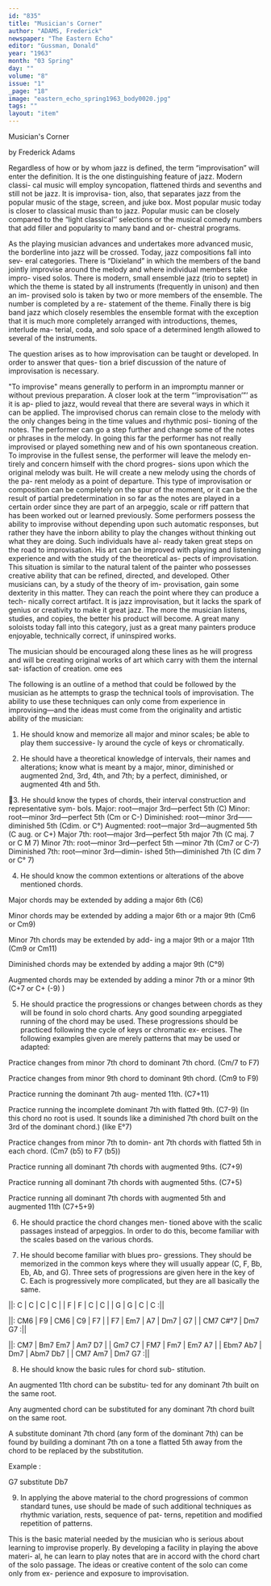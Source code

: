 ```yaml
---
id: "835"
title: "Musician's Corner"
author: "ADAMS, Frederick"
newspaper: "The Eastern Echo"
editor: "Gussman, Donald"
year: "1963"
month: "03 Spring"
day: ""
volume: "8"
issue: "1"
_page: "18"
image: "eastern_echo_spring1963_body0020.jpg"
tags: ""
layout: "item"
---
```

Musician's 
Corner

by Frederick Adams

Regardless of how or by whom jazz is defined, the
term “improvisation” will enter the definition. It is
the one distinguishing feature of jazz. Modern classi-
cal music will employ syncopation, flattened thirds
and sevenths and still not be jazz. It is improvisa-
tion, also, that separates jazz from the popular music
of the stage, screen, and juke box. Most popular
music today is closer to classical music than to jazz.
Popular music can be closely compared to the “light
classical’’ selections or the musical comedy numbers
that add filler and popularity to many band and or-
chestral programs.

As the playing musician advances and undertakes
more advanced music, the borderline into jazz will
be crossed. Today, jazz compositions fall into sev-
eral categories. There is “Dixieland” in which the
members of the band jointly improvise around the
melody and where individual members take impro-
vised solos. There is modern, small ensemble jazz
(trio to septet) in which the theme is stated by all
instruments (frequently in unison) and then an im-
provised solo is taken by two or more members of
the ensemble. The number is completed by a re-
statement of the theme. Finally there is big band
jazz which closely resembles the ensemble format
with the exception that it is much more completely
arranged with introductions, themes, interlude ma-
terial, coda, and solo space of a determined length
allowed to several of the instruments.

The question arises as to how improvisation can
be taught or developed. In order to answer that ques-
tion a brief discussion of the nature of improvisation
is necessary.

"To improvise" means generally to perform in an
impromptu manner or without previous preparation.
A closer look at the term “‘improvisation’”’ as it is ap-
plied to jazz, would reveal that there are several
ways in which it can be applied. The improvised
chorus can remain close to the melody with the only
changes being in the time values and rhythmic posi-
tioning of the notes. The performer can go a step
further and change some of the notes or phrases in
the melody. In going this far the performer has not
really improvised or played something new and of
his own spontaneous creation. To improvise in the
fullest sense, the performer will leave the melody en-
tirely and concern himself with the chord progres-
sions upon which the original melody was built. He
will create a new melody using the chords of the pa-
rent melody as a point of departure. This type of
improvisation or composition can be completely on
the spur of the moment, or it can be the result of
partial predetermination in so far as the notes are
played in a certain order since they are part of an
arpeggio, scale or riff pattern that has been worked
out or learned previously. Some performers possess
the ability to improvise without depending upon
such automatic responses, but rather they have the
inborn ability to play the changes without thinking
out what they are doing. Such individuals have al-
ready taken great steps on the road to improvisation.
His art can be improved with playing and listening
experience and with the study of the theoretical as-
pects of improvisation. This situation is similar to the
natural talent of the painter who possesses creative
ability that can be refined, directed, and developed.
Other musicians can, by a study of the theory of im-
provisation, gain some dexterity in this matter. They
can reach the point where they can produce a tech-
nically correct artifact. It is jazz improvisation, but
it lacks the spark of genius or creativity to make it
great jazz. The more the musician listens, studies,
and copies, the better his product will become. A
great many soloists today fall into this category,
just as a great many painters produce enjoyable,
technically correct, if uninspired works.

The musician should be encouraged along these
lines as he will progress and will be creating original
works of art which carry with them the internal sat-
isfaction of creation. ome ees

The following is an outline of a method that could
be followed by the musician as he attempts to grasp
the technical tools of improvisation. The ability to
use these techniques can only come from experience
in improvising—and the ideas must come from the
originality and artistic ability of the musician:

1. He should know and memorize all major and
minor scales; be able to play them successive-
ly around the cycle of keys or chromatically.

2. He should have a theoretical knowledge of
intervals, their names and alterations; know
what is meant by a major, minor, diminished
or augmented 2nd, 3rd, 4th, and 7th; by a
perfect, diminished, or augmented 4th and
5th.

3. He should know the types of chords, their
interval construction and representative sym-
bols.
Major: root—major 3rd—perfect 5th (C)
Minor: root—minor 3rd—perfect 5th (Cm
or C-)
Diminished: root—minor 3rd——diminished
5th (Cdim. or C°)
Augmented: root—major 3rd—augmented
5th (C aug. or C+)
Major 7th: root—major 3rd—perfect 5th
major 7th (C maj. 7 or C M 7)
Minor 7th: root—minor 3rd—perfect 5th
—minor 7th (Cm7 or C-7)
Diminished 7th: root—minor 3rd—dimin-
ished 5th—diminished 7th (C dim 7 or C°
7)

4. He should know the common extentions or
alterations of the above mentioned chords.

Major chords may be extended by adding a
major 6th (C6)

Minor chords may be extended by adding
a major 6th or a major 9th (Cm6 or Cm9)

Minor 7th chords may be extended by add-
ing a major 9th or a major 11th (Cm9 or
Cm11)

Diminished chords may be extended by
adding a major 9th (C°9)

Augmented chords may be extended by
adding a minor 7th or a minor 9th (C+7
or C+ (-9) )

5. He should practice the progressions or
changes between chords as they will be found
in solo chord charts. Any good sounding
arpeggiated running of the chord may be
used. These progressions should be practiced
following the cycle of keys or chromatic ex-
ercises. The following examples given are
merely patterns that may be used or adapted:

Practice changes from minor 7th chord to
dominant 7th chord. (Cm/7 to F7)

Practice changes from minor 9th chord to
dominant 9th chord. (Cm9 to F9)

Practice running the dominant 7th aug-
mented 11th. (C7+11)

Practice running the incomplete dominant
7th with flatted 9th. (C7-9)
(In this chord no root is used. It sounds
like a diminished 7th chord built on the 3rd
of the dominant chord.) (like E°7)

Practice changes from minor 7th to domin-
ant 7th chords with flatted 5th in each
chord. (Cm7 (b5) to F7 (b5))

Practice running all dominant 7th chords
with augmented 9ths. (C7+9)

Practice running all dominant 7th chords
with augmented 5ths. (C7+5)

Practice running all dominant 7th chords
with augmented 5th and augmented 11th
(C7+5+9)

6. He should practice the chord changes men-
tioned above with the scalic passages instead
of arpeggios. In order to do this, become
familiar with the scales based on the various
chords.

7. He should become familiar with blues pro-
gressions. They should be memorized in the
common keys where they will usually appear
(C, F, Bb, Eb, Ab, and G). Three sets of
progressions are given here in the key of C.
Each is progressively more complicated, but
they are all basically the same.

||: C | C | C | C |
| F | F | C | C |
| G | G | C | C :||

||: CM6 | F9 | CM6 | C9 | F7 |
| F7 | Em7 | A7 | Dm7 | G7 |
| CM7 C#°7 | Dm7 G7 :||

||: CM7 | Bm7 Em7 | Am7 D7 |
| Gm7 C7 | FM7 | Fm7 | Em7 A7 |
| Ebm7 Ab7 | Dm7 | Abm7 Db7 |
| CM7 Am7 | Dm7 G7 :||

8. He should know the basic rules for chord sub-
stitution.

An augmented 11th chord can be substitu-
ted for any dominant 7th built on the
same root.

Any augmented chord can be substituted
for any dominant 7th chord built on the
same root.

A substitute dominant 7th chord (any form
of the dominant 7th) can be found by
building a dominant 7th on a tone
a flatted 5th away from the chord to be
replaced by the substitution.

Example :

G7 substitute Db7

9. In applying the above material to the chord
progressions of common standard tunes, use
should be made of such additional techniques
as rhythmic variation, rests, sequence of pat-
terns, repetition and modified repetition of
patterns.

This is the basic material needed by the musician
who is serious about learning to improvise properly.
By developing a facility in playing the above materi-
al, he can learn to play notes that are in accord with
the chord chart of the solo passage. The ideas or
creative content of the solo can come only from ex-
perience and exposure to improvisation.
